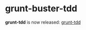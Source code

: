 grunt-buster-tdd
================

**grunt-tdd** is now released: [grunt-tdd](https://npmjs.org/package/grunt-tdd)